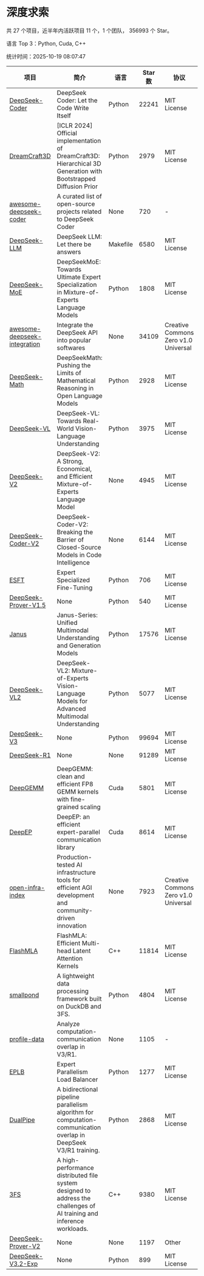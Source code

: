 # 深度求索

共 27 个项目，近半年内活跃项目 11 个，1 个团队， 356993 个 Star。

语言 Top 3：Python, Cuda, C++

统计时间：2025-10-19 08:07:47

| 项目 | 简介 | 语言 | Star 数 | 协议 | 创建时间 | 最后更新时间 | 最后提交时间 |
| --- | --- | --- | --- | --- | --- | --- | --- |
| [DeepSeek-Coder](https://github.com/deepseek-ai/DeepSeek-Coder) | DeepSeek Coder: Let the Code Write Itself | Python | 22241 | MIT License | 2023-10-20 | 2025-10-19 | 2024-05-21 |
| [DreamCraft3D](https://github.com/deepseek-ai/DreamCraft3D) | [ICLR 2024] Official implementation of DreamCraft3D: Hierarchical 3D Generation with Bootstrapped Diffusion Prior | Python | 2979 | MIT License | 2023-10-23 | 2025-10-18 | 2025-04-22 |
| [awesome-deepseek-coder](https://github.com/deepseek-ai/awesome-deepseek-coder) | A curated list of open-source projects related to DeepSeek Coder | None | 720 | - | 2023-11-06 | 2025-10-18 | 2024-04-03 |
| [DeepSeek-LLM](https://github.com/deepseek-ai/DeepSeek-LLM) | DeepSeek LLM: Let there be answers | Makefile | 6580 | MIT License | 2023-11-29 | 2025-10-18 | 2024-02-04 |
| [DeepSeek-MoE](https://github.com/deepseek-ai/DeepSeek-MoE) | DeepSeekMoE: Towards Ultimate Expert Specialization in Mixture-of-Experts Language Models | Python | 1808 | MIT License | 2024-01-02 | 2025-10-16 | 2024-01-16 |
| [awesome-deepseek-integration](https://github.com/deepseek-ai/awesome-deepseek-integration) | Integrate the DeepSeek API into popular softwares | None | 34109 | Creative Commons Zero v1.0 Universal | 2024-01-11 | 2025-10-19 | 2025-09-25 |
| [DeepSeek-Math](https://github.com/deepseek-ai/DeepSeek-Math) | DeepSeekMath: Pushing the Limits of Mathematical Reasoning in Open Language Models | Python | 2928 | MIT License | 2024-02-05 | 2025-10-18 | 2024-04-15 |
| [DeepSeek-VL](https://github.com/deepseek-ai/DeepSeek-VL) | DeepSeek-VL: Towards Real-World Vision-Language Understanding | Python | 3975 | MIT License | 2024-03-07 | 2025-10-18 | 2024-04-24 |
| [DeepSeek-V2](https://github.com/deepseek-ai/DeepSeek-V2) | DeepSeek-V2: A Strong, Economical, and Efficient Mixture-of-Experts Language Model | None | 4945 | MIT License | 2024-04-22 | 2025-10-17 | 2024-09-25 |
| [DeepSeek-Coder-V2](https://github.com/deepseek-ai/DeepSeek-Coder-V2) | DeepSeek-Coder-V2: Breaking the Barrier of Closed-Source Models in Code Intelligence | None | 6144 | MIT License | 2024-06-14 | 2025-10-19 | 2024-09-24 |
| [ESFT](https://github.com/deepseek-ai/ESFT) | Expert Specialized Fine-Tuning | Python | 706 | MIT License | 2024-07-04 | 2025-10-16 | 2025-05-22 |
| [DeepSeek-Prover-V1.5](https://github.com/deepseek-ai/DeepSeek-Prover-V1.5) | None | Python | 540 | MIT License | 2024-08-15 | 2025-10-06 | 2024-08-16 |
| [Janus](https://github.com/deepseek-ai/Janus) | Janus-Series: Unified Multimodal Understanding and Generation Models | Python | 17576 | MIT License | 2024-10-18 | 2025-10-19 | 2025-02-01 |
| [DeepSeek-VL2](https://github.com/deepseek-ai/DeepSeek-VL2) | DeepSeek-VL2: Mixture-of-Experts Vision-Language Models for Advanced Multimodal Understanding | Python | 5077 | MIT License | 2024-12-13 | 2025-10-19 | 2025-02-26 |
| [DeepSeek-V3](https://github.com/deepseek-ai/DeepSeek-V3) | None | Python | 99694 | MIT License | 2024-12-26 | 2025-10-19 | 2025-08-28 |
| [DeepSeek-R1](https://github.com/deepseek-ai/DeepSeek-R1) | None | None | 91289 | MIT License | 2025-01-20 | 2025-10-19 | 2025-06-27 |
| [DeepGEMM](https://github.com/deepseek-ai/DeepGEMM) | DeepGEMM: clean and efficient FP8 GEMM kernels with fine-grained scaling | Cuda | 5801 | MIT License | 2025-02-13 | 2025-10-19 | 2025-10-15 |
| [DeepEP](https://github.com/deepseek-ai/DeepEP) | DeepEP: an efficient expert-parallel communication library | Cuda | 8614 | MIT License | 2025-02-17 | 2025-10-18 | 2025-10-17 |
| [open-infra-index](https://github.com/deepseek-ai/open-infra-index) | Production-tested AI infrastructure tools for efficient AGI development and community-driven innovation | None | 7923 | Creative Commons Zero v1.0 Universal | 2025-02-21 | 2025-10-18 | 2025-05-15 |
| [FlashMLA](https://github.com/deepseek-ai/FlashMLA) | FlashMLA: Efficient Multi-head Latent Attention Kernels | C++ | 11814 | MIT License | 2025-02-21 | 2025-10-18 | 2025-09-30 |
| [smallpond](https://github.com/deepseek-ai/smallpond) | A lightweight data processing framework built on DuckDB and 3FS. | Python | 4804 | MIT License | 2025-02-24 | 2025-10-18 | 2025-03-05 |
| [profile-data](https://github.com/deepseek-ai/profile-data) | Analyze computation-communication overlap in V3/R1. | None | 1105 | - | 2025-02-26 | 2025-10-15 | 2025-03-21 |
| [EPLB](https://github.com/deepseek-ai/EPLB) | Expert Parallelism Load Balancer | Python | 1277 | MIT License | 2025-02-26 | 2025-10-16 | 2025-03-24 |
| [DualPipe](https://github.com/deepseek-ai/DualPipe) | A bidirectional pipeline parallelism algorithm for computation-communication overlap in DeepSeek V3/R1 training. | Python | 2868 | MIT License | 2025-02-26 | 2025-10-17 | 2025-03-10 |
| [3FS](https://github.com/deepseek-ai/3FS) |  A high-performance distributed file system designed to address the challenges of AI training and inference workloads.  | C++ | 9380 | MIT License | 2025-02-27 | 2025-10-18 | 2025-10-14 |
| [DeepSeek-Prover-V2](https://github.com/deepseek-ai/DeepSeek-Prover-V2) | None | None | 1197 | Other | 2025-04-30 | 2025-10-18 | 2025-07-18 |
| [DeepSeek-V3.2-Exp](https://github.com/deepseek-ai/DeepSeek-V3.2-Exp) | None | Python | 899 | MIT License | 2025-09-29 | 2025-10-18 | 2025-10-02 |
